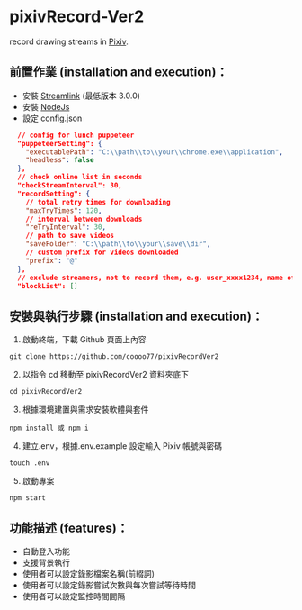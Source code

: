 # pixivRecord-Ver2

record drawing streams in [Pixiv](https://www.pixiv.net/).

## 前置作業 (installation and execution)：

- 安裝 [Streamlink](https://streamlink.github.io/) (最低版本 3.0.0)
- 安裝 [NodeJs](https://nodejs.org/)
- 設定 config.json

```json
  // config for lunch puppeteer
  "puppeteerSetting": {
    "executablePath": "C:\\path\\to\\your\\chrome.exe\\application",
    "headless": false
  },
  // check online list in seconds
  "checkStreamInterval": 30,
  "recordSetting": {
    // total retry times for downloading
    "maxTryTimes": 120,
    // interval between downloads
    "reTryInterval": 30,
    // path to save videos
    "saveFolder": "C:\\path\\to\\your\\save\\dir",
    // custom prefix for videos downloaded
    "prefix": "@"
  },
  // exclude streamers, not to record them, e.g. user_xxxx1234, name of user
  "blockList": []
```

## 安裝與執行步驟 (installation and execution)：

1. 啟動終端，下載 Github 頁面上內容

```console
git clone https://github.com/coooo77/pixivRecordVer2
```

2. 以指令 cd 移動至 pixivRecordVer2 資料夾底下

```console
cd pixivRecordVer2
```

3. 根據環境建置與需求安裝軟體與套件

```console
npm install 或 npm i
```

4. 建立.env，根據.env.example 設定輸入 Pixiv 帳號與密碼

```console
touch .env
```

5. 啟動專案

```console
npm start
```

## 功能描述 (features)：

- 自動登入功能
- 支援背景執行
- 使用者可以設定錄影檔案名稱(前輟詞)
- 使用者可以設定錄影嘗試次數與每次嘗試等待時間
- 使用者可以設定監控時間間隔
